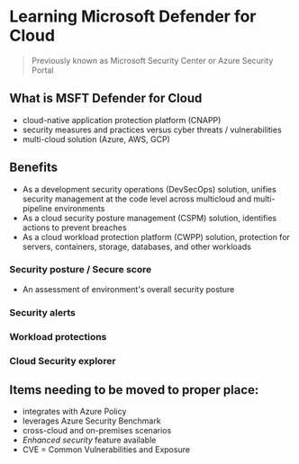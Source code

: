 # Learning Microsoft Defender for Cloud

> Previously known as Microsoft Security Center or Azure Security Portal

## What is MSFT Defender for Cloud

- cloud-native application protection platform (CNAPP)
- security measures and practices versus cyber threats / vulnerabilities
- multi-cloud solution (Azure, AWS, GCP)

## Benefits

- As a development security operations (DevSecOps) solution, unifies security management at the code level across multicloud and multi-pipeline environments
- As a cloud security posture management (CSPM) solution, identifies actions to prevent breaches
- As a cloud workload protection platform (CWPP) solution, protection for servers, containers, storage, databases, and other workloads

### Security posture / Secure score

- An assessment of environment's overall security posture

### Security alerts

### Workload protections

### Cloud Security explorer

## Items needing to be moved to proper place:
- integrates with Azure Policy
- leverages Azure Security Benchmark
- cross-cloud and on-premises scenarios
- *Enhanced security* feature available
- CVE = Common Vulnerabilities and Exposure